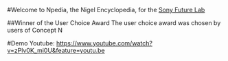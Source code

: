 
 #Welcome to Npedia, the Nigel Encyclopedia, for the [Sony Future Lab](http://www.futurelab.sony.net/N/)

 ##Winner of the User Choice Award
The user choice award was chosen by users of Concept N  

 #Demo
 Youtube: https://www.youtube.com/watch?v=zPlv0K_mi0U&feature=youtu.be
